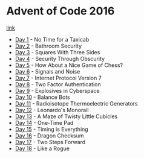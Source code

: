 # Advent of Code 2016

[link](https://adventofcode.com/2016)

- [Day 1](./01/README-01.md) - No Time for a Taxicab
- [Day 2](./02/README-02.md) - Bathroom Security
- [Day 3](./03/README-03.md) - Squares With Three Sides
- [Day 4](./04/README-04.md) - Security Through Obscurity
- [Day 5](./05/README-05.md) - How About a Nice Game of Chess?
- [Day 6](./06/README-06.md) - Signals and Noise
- [Day 7](./07/README-07.md) - Internet Protocol Version 7
- [Day 8](./08/README-08.md) - Two Factor Authentication
- [Day 9](./09/README-09.md) - Explosives in Cyberspace
- [Day 10](./10/README-10.md) - Balance Bots
- [Day 11](./11/README-11.md) - Radioisotope Thermoelectric Generators
- [Day 12](./12/README-12.md) - Leonardo's Monorail
- [Day 13](./13/README-13.md) - A Maze of Twisty Little Cubicles
- [Day 14](./14/README-14.md) - One-Time Pad
- [Day 15](./15/README-15.md) - Timing is Everything
- [Day 16](./16/README-16.md) - Dragon Checksum
- [Day 17](./17/README-17.md) - Two Steps Forward
- [Day 18](./18/README-18.md) - Like a Rogue
